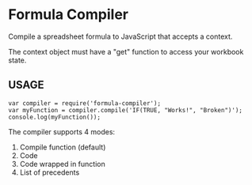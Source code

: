# Formula Compiler

Compile a spreadsheet formula to JavaScript that accepts a context.

The context object must have a "get" function to access your workbook state.

## USAGE

    var compiler = require('formula-compiler');
    var myFunction = compiler.compile('IF(TRUE, "Works!", "Broken")');
    console.log(myFunction());

The compiler supports 4 modes:

1.  Compile function (default)
2.  Code
3.  Code wrapped in function
4.  List of precedents
